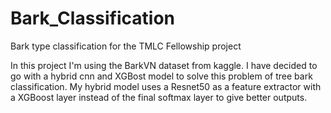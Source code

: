 # Bark_Classification
Bark type classification for the TMLC Fellowship project

In this project I'm using the BarkVN dataset from kaggle. I have decided to go with a hybrid cnn and XGBost model to solve this problem of tree bark classification. My hybrid model uses a Resnet50 as a feature extractor with a XGBoost layer instead of the final softmax layer to give better outputs.
